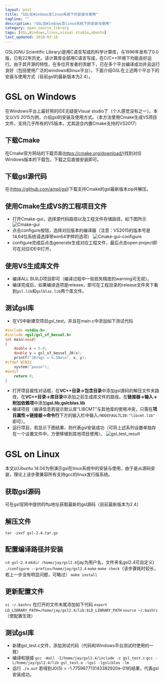 ```yaml
---
layout: post
title: "GSL在Windows及linux系统下的安装与使用"
tagline: ""
description: "GSL在Windows及linux系统下的安装与使用"
category: open_source_library
tags: [GSL,Windows,linux,visual studio,ubuntu]
last_updated: 2018-03-16
---
```


GSL(GNU Scientific Library)是用C语言写成的科学计算库，与1996年发布了0.0版，已有22年历史。该计算库全部用C语言写成，在C/C++环境下均能良好运行。由于其开源的特性，在多位开发者的贡献下，已在多个平台编译成功并且运行良好（包括使用广泛的windows和linux平台）。下面介绍GSL在上述两个平台下的安装与使用方式（目前gsl的最新版本为2.4）。

# GSL on Windows
在Windows平台上最好用的IDE无疑是Visual studio了（个人感觉没有之一）。本文以VS 2015为例，介绍gsl的安装及使用方式。（本方法使用Cmake生成VS项目文件，支持几乎所有的VS版本，尤其适合内置Cmake支持的VS2017）

## 下载Cmake
在Cmake官方网站的下载页面(https://cmake.org/download/)找到对应Windows版本的下载包，下载之后直接安装即可。

## 下载gsl源代码
在(https://github.com/ampl/gsl)下载支持Cmake的gsl最新版本zip并解压。

## 使用Cmake生成VS的工程项目文件
+ 打开Cmake-gui，选择源代码路径以及工程文件存储路径，如下图所示
![Cmake-gui]({{site.url}}/assets/images/20130316-1.png)
+ 点击configure按钮，选择对应版本的编译器（注意：VS2015的版本号是14,64位系统请选择带win64字样的选项）
![Cmake-gui-configure]({{site.url}}/assets/images/20130316-2.png)
+ configure完成后点击generate生成对应工程文件，最后点击open project即可在对应IDE中打开。

## 使用VS生成库文件
+ 编译ALL BUILD项目即可（编译过程中一些损失精度的warning可无视）。
+ 编译完成后，如果编译选项是release，即可在工程目录的release文件夹下看到`gsl.lib`和`gslblas.lib`两个库文件。

## 测试gsl库
+ 在VS中新建空项目gsl_test，并且在main.c中添加如下测试代码
```C++
#include <stdio.h>
#include <gsl/gsl_sf_bessel.h>
int main(void)
{
	double x = 5.0;
	double y = gsl_sf_bessel_J0(x);
	printf("J0(%g) = %.18e\n", x, y);
#ifdef WIN32
	system("pause");
#endif
	return 0;
}
```
+ 打开项目属性对话框，在**VC++目录->包含目录**中添加gsl源码的解压文件夹路径，在**VC++目录->库目录**中添加之前生成库文件的路径。在**链接器->输入->附加依赖项**中添加**gsl.lib;gslcblas.lib**
+ 编译项目（编译信息若提示默认库“LIBCMT”与其他库的使用冲突，只需在**项目属性->链接器->命令行**下方的输入栏中输入`/NODEFAULTLIB:"libcmt.lib" `即可）。
+ 运行项目，若显示下图结果，则代表gsl安装成功（可将上述系列设置单独存在一个设置文件中，方便移植到其他项目使用）。
![gsl_test_result]({{site.url}}/assets/images/20130316-3.png)

# GSL on Linux
本文以Ubuntu 14.04为例演示gsl在linux系统中的安装与使用，由于是从源码安装，理论上该步骤兼容所有支持gcc的linux发行版系统。

## 获取gsl源码
可在gsl官网中提供的ftp地址获取最新的gsl源码（目前最新版本为2.4）

## 解压文件
`tar -zxvf gsl-2.4.tar.gz`

## 配置编译路径并安装
`cd gsl-2.4`
`mkdir /home/jay/gsl2.4`(jay为用户名，文件夹名gsl2.4可自定义)
`./configure --prefix=/home/jay/gsl2.4`
`make`
`make check`（该步骤耗时较长，若上一步没有明显问题，可略过）
`make install`

## 更新配置文件
`vi ~/.bashrc`
在打开的文件末尾添加如下代码
`export LD_LIBRARY_PATH=/home/jay/gsl2.4/lib:$LD_LIBRARY_PATH`
`source ~/.bashrc`（使配置生效）

## 测试gsl库
+ 新建gsl_test.c文件，添加测试代码（代码和Windows平台测试时使用的一致）
+ 编译和链接
`gcc -Wall -I/home/jay/gsl2.4/include -c gsl_test.c`
`gcc -L/home/jay/gsl2.4/lib gsl_test.o -lgsl -lgslcblas -lm`
+ 运行
`./a.out`
若得到J0(5) = -1.775967713143382920e-01的结果，代表gsl安装成功。
